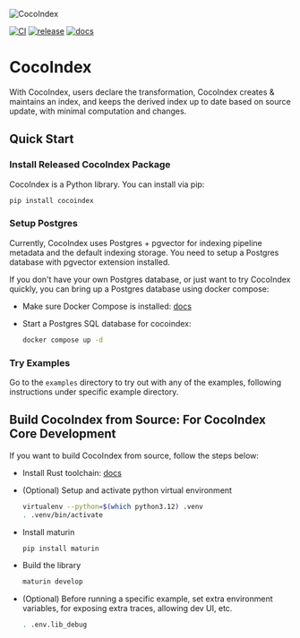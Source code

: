 ![CocoIndex](https://github.com/user-attachments/assets/2002d260-65f3-47a2-ab09-4cfacbe84835)

[![CI](https://github.com/cocoIndex/cocoindex/actions/workflows/CI.yml/badge.svg?event=push)](https://github.com/cocoIndex/cocoindex/actions/workflows/CI.yml)
[![release](https://github.com/cocoIndex/cocoindex/actions/workflows/release.yml/badge.svg?event=push)](https://github.com/cocoIndex/cocoindex/actions/workflows/release.yml)
[![docs](https://github.com/cocoIndex/cocoindex/actions/workflows/docs.yml/badge.svg?event=push)](https://github.com/cocoIndex/cocoindex/actions/workflows/docs.yml)

# CocoIndex

With CocoIndex, users declare the transformation, CocoIndex creates & maintains an index, and keeps the derived index up to date based on source update, with minimal computation and changes.

## Quick Start

### Install Released CocoIndex Package

CocoIndex is a Python library. You can install via pip:

```bash
pip install cocoindex
```

### Setup Postgres

Currently, CocoIndex uses Postgres + pgvector for indexing pipeline metadata and the default indexing storage.
You need to setup a Postgres database with pgvector extension installed.

If you don't have your own Postgres database, or just want to try CocoIndex quickly, you can bring up a Postgres database using docker compose:

-   Make sure Docker Compose is installed: [docs](https://docs.docker.com/compose/install/)

-   Start a Postgres SQL database for cocoindex:

    ```bash
    docker compose up -d
    ```

### Try Examples

Go to the `examples` directory to try out with any of the examples, following instructions under specific example directory.

## Build CocoIndex from Source: For CocoIndex Core Development

If you want to build CocoIndex from source, follow the steps below:

-   Install Rust toolchain: [docs](https://rust-lang.org/tools/install)

-   (Optional) Setup and activate python virtual environment
    ```bash
    virtualenv --python=$(which python3.12) .venv
    . .venv/bin/activate
    ```

-   Install maturin
    ```bash
    pip install maturin
    ```

-   Build the library
    ```bash
    maturin develop
    ```

-   (Optional) Before running a specific example, set extra environment variables, for exposing extra traces, allowing dev UI, etc.
    ```bash
    . .env.lib_debug
    ```